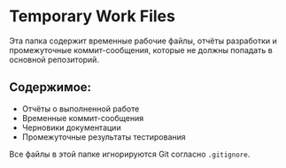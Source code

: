 # Temporary Work Files

Эта папка содержит временные рабочие файлы, отчёты разработки и промежуточные коммит-сообщения, которые не должны попадать в основной репозиторий.

## Содержимое:
- Отчёты о выполненной работе
- Временные коммит-сообщения  
- Черновики документации
- Промежуточные результаты тестирования

Все файлы в этой папке игнорируются Git согласно `.gitignore`.
